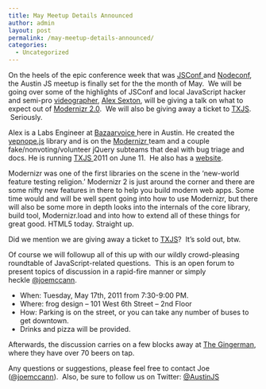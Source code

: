```yaml
---
title: May Meetup Details Announced
author: admin
layout: post
permalink: /may-meetup-details-announced/
categories:
  - Uncategorized
---
```

On the heels of the epic conference week that was [JSConf ][1]and [Nodeconf][2], the Austin JS meetup is finally set for the the month of May.  We will be going over some of the highlights of JSConf and local JavaScript hacker and semi-pro [videographer][3], [Alex Sexton][4], will be giving a talk on what to expect out of [Modernizr 2.0][5].  We will also be giving away a ticket to [TXJS][6].  Seriously.

Alex is a Labs Engineer at [Bazaarvoice ][7]here in Austin. He created the [yepnope.js][8] library and is on the [Modernizr ][9]team and a couple fake/nonvoting/volunteer jQuery subteams that deal with bug triage and docs. He is running [TXJS ][10]2011 on June 11.  He also has a [website][11].

Modernizr was one of the first libraries on the scene in the &#8216;new-world feature testing religion.&#8217; Modernizr 2 is just around the corner and there are some nifty new features in there to help you build modern web apps. Some time would and will be well spent going into how to use Modernizr, but there will also be some more in depth looks into the internals of the core library, build tool, Modernizr.load and into how to extend all of these things for great good. HTML5 today. Straight up.

Did we mention we are giving away a ticket to [TXJS][10]?  It&#8217;s sold out, btw.

Of course we will followup all of this up with our wildly crowd-pleasing roundtable of JavaScript-related questions.  This is an open forum to present topics of discussion in a rapid-fire manner or simply heckle [@joemccann][12].

  * When: Tuesday, May 17th, 2011 from 7:30-9:00 PM.
  * Where: frog design – 101 West 6th Street – 2nd Floor
  * How: Parking is on the street, or you can take any number of buses to get downtown.
  * Drinks and pizza will be provided.

Afterwards, the discussion carries on a few blocks away at [The Gingerman][13], where they have over 70 beers on tap.

Any questions or suggestions, please feel free to contact Joe ([@joemccann][14]).  Also, be sure to follow us on Twitter: [@AustinJS][15]

&nbsp;

 [1]: http://2011.jsconf.us/
 [2]: http://nodeconf.com
 [3]: http://vimeo.com/23575920
 [4]: http://twitter.com/slexaxton
 [5]: http://modernizr.github.com/Modernizr/2.0-beta/
 [6]: http://www.texasjavascript.com
 [7]: http://bazaarvoice.com
 [8]: http://yepnopejs.com/
 [9]: http://www.modernizr.com/
 [10]: http://texasjavascript.com
 [11]: http://alexsexton.com
 [12]: http://twitter.com/joemccann
 [13]: http://gingermanpub.com/
 [14]: http://twitter.com/joemccann "Joe McCann on Twitter"
 [15]: http://twitter.com/austinjs "AustinJS on Twitter"